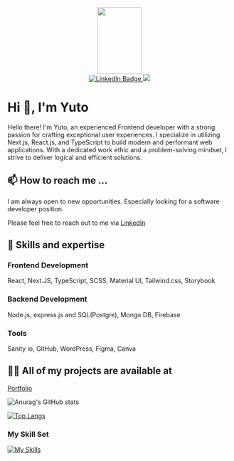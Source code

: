 <div id="header" align="center">
  <img height="150px" width="100px" src="https://media.giphy.com/media/IeRdg7gLkfK1ly2mFU/giphy.gif">
  <div id="badges">
  <a href="https://www.linkedin.com/in/yutoyama/">
    <img src="https://img.shields.io/badge/LinkedIn-blue?style=for-the-badge&logo=linkedin&logoColor=white" alt="LinkedIn Badge"/>
  </a>
  <a href="https://my-portfolio-ayut0.vercel.app/">
   <img src="https://img.shields.io/badge/Website-4FC08D?style=for-the-badge&logo=githubpages&logoColor=white">
  </a>
</div>
</div>

<h1>Hi 👋, I'm Yuto</h1>
 Hello there! I'm Yuto, an experienced Frontend developer with a strong passion for crafting exceptional user experiences. I specialize in utilizing Next.js, React.js, and TypeScript to build modern and performant web applications. With a dedicated work ethic and a problem-solving mindset, I strive to deliver logical and efficient solutions.
  
## 📫 How to reach me ...
I am always open to new opportunities.
Especially looking for a software developer position.

Please feel free to reach out to me via
[LinkedIn](https://www.linkedin.com/in/yutoyama)
 
## 🌱 Skills and expertise

### Frontend Development
  React, Next.JS, TypeScript, SCSS, Material UI, Tailwind.css, Storybook
  
### Backend Development
  Node.js, express.js and SQL(Postgre), Mongo DB, Firebase

### Tools
  Sanity io, GitHub, WordPress, Figma, Canva
  
## 👨‍💻 All of my projects are available at


[Portfolio](https://my-portfolio-two-self-48.vercel.app/)

![Anurag's GitHub stats](https://github-readme-stats.vercel.app/api?username=Ayut0&show_icons=true&theme=merko)

[![Top Langs](https://github-readme-stats.vercel.app/api/top-langs/?username=Ayut0&layout=compact)](https://github.com/anuraghazra/github-readme-stats)

<h3 align="left">My Skill Set</h3>


[![My Skills](https://skills.thijs.gg/icons?i=nextjs,react,ts,js,html,css,sass,tailwind,materialui,nodejs,express,firebase,mongodb,postgres,figma,wordpress)](https://skills.thijs.gg)

<!---
Ayut0/Ayut0 is a ✨ special ✨ repository because its `README.md` (this file) appears on your GitHub profile.
You can click the Preview link to take a look at your changes.
--->
